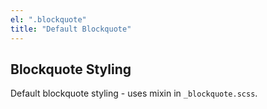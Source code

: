 ```yaml
---
el: ".blockquote"
title: "Default Blockquote"
---
```

## Blockquote Styling

Default blockquote styling - uses mixin in `_blockquote.scss`.
